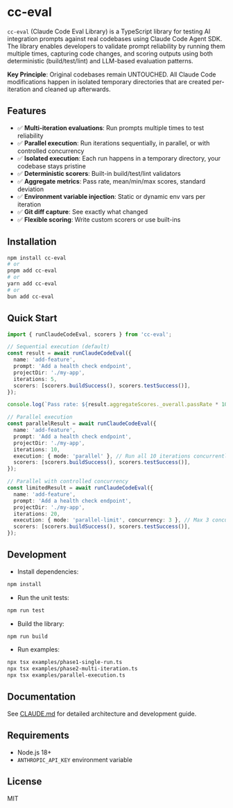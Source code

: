 # cc-eval

`cc-eval` (Claude Code Eval Library) is a TypeScript library for testing AI integration prompts against real codebases using Claude Code Agent SDK. The library enables developers to validate prompt reliability by running them multiple times, capturing code changes, and scoring outputs using both deterministic (build/test/lint) and LLM-based evaluation patterns.

**Key Principle**: Original codebases remain UNTOUCHED. All Claude Code modifications happen in isolated temporary directories that are created per-iteration and cleaned up afterwards.

## Features

- ✅ **Multi-iteration evaluations**: Run prompts multiple times to test reliability
- ✅ **Parallel execution**: Run iterations sequentially, in parallel, or with controlled concurrency
- ✅ **Isolated execution**: Each run happens in a temporary directory, your codebase stays pristine
- ✅ **Deterministic scorers**: Built-in build/test/lint validators
- ✅ **Aggregate metrics**: Pass rate, mean/min/max scores, standard deviation
- ✅ **Environment variable injection**: Static or dynamic env vars per iteration
- ✅ **Git diff capture**: See exactly what changed
- ✅ **Flexible scoring**: Write custom scorers or use built-ins

## Installation

```bash
npm install cc-eval
# or
pnpm add cc-eval
# or
yarn add cc-eval
# or
bun add cc-eval
```

## Quick Start

```typescript
import { runClaudeCodeEval, scorers } from 'cc-eval';

// Sequential execution (default)
const result = await runClaudeCodeEval({
  name: 'add-feature',
  prompt: 'Add a health check endpoint',
  projectDir: './my-app',
  iterations: 5,
  scorers: [scorers.buildSuccess(), scorers.testSuccess()],
});

console.log(`Pass rate: ${result.aggregateScores._overall.passRate * 100}%`);

// Parallel execution
const parallelResult = await runClaudeCodeEval({
  name: 'add-feature',
  prompt: 'Add a health check endpoint',
  projectDir: './my-app',
  iterations: 10,
  execution: { mode: 'parallel' }, // Run all 10 iterations concurrently
  scorers: [scorers.buildSuccess(), scorers.testSuccess()],
});

// Parallel with controlled concurrency
const limitedResult = await runClaudeCodeEval({
  name: 'add-feature',
  prompt: 'Add a health check endpoint',
  projectDir: './my-app',
  iterations: 20,
  execution: { mode: 'parallel-limit', concurrency: 3 }, // Max 3 concurrent iterations
  scorers: [scorers.buildSuccess(), scorers.testSuccess()],
});
```

## Development

- Install dependencies:

```bash
npm install
```

- Run the unit tests:

```bash
npm run test
```

- Build the library:

```bash
npm run build
```

- Run examples:

```bash
npx tsx examples/phase1-single-run.ts
npx tsx examples/phase2-multi-iteration.ts
npx tsx examples/parallel-execution.ts
```

## Documentation

See [CLAUDE.md](./CLAUDE.md) for detailed architecture and development guide.

## Requirements

- Node.js 18+
- `ANTHROPIC_API_KEY` environment variable

## License

MIT
